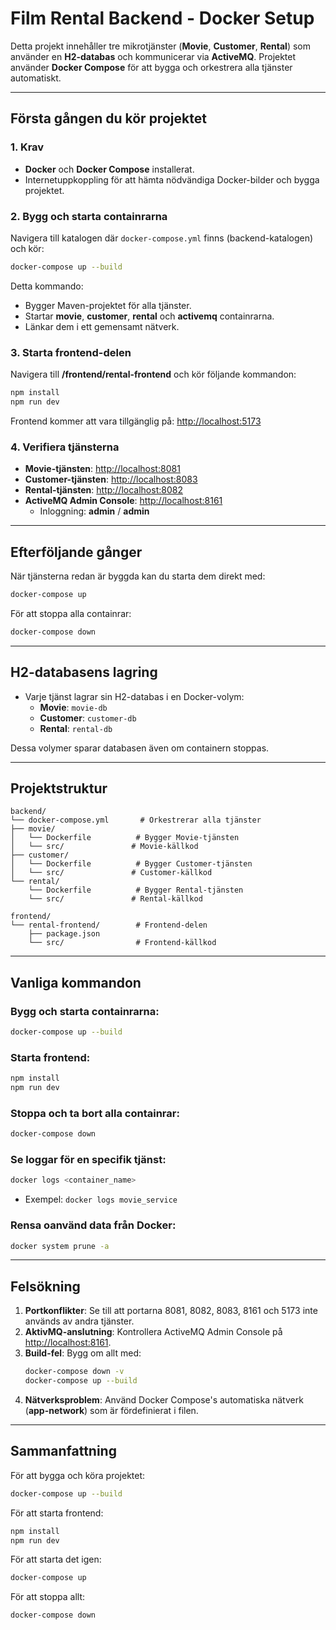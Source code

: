 # Film Rental Backend - Docker Setup

Detta projekt innehåller tre mikrotjänster (**Movie**, **Customer**, **Rental**) som använder en **H2-databas** och kommunicerar via **ActiveMQ**. Projektet använder **Docker Compose** för att bygga och orkestrera alla tjänster automatiskt.

---

## Första gången du kör projektet

### 1. Krav
- **Docker** och **Docker Compose** installerat.
- Internetuppkoppling för att hämta nödvändiga Docker-bilder och bygga projektet.

### 2. Bygg och starta containrarna
Navigera till katalogen där `docker-compose.yml` finns (backend-katalogen) och kör:

```bash
docker-compose up --build
```

Detta kommando:
- Bygger Maven-projektet för alla tjänster.
- Startar **movie**, **customer**, **rental** och **activemq** containrarna.
- Länkar dem i ett gemensamt nätverk.

### 3. Starta frontend-delen
Navigera till **/frontend/rental-frontend** och kör följande kommandon:

```bash
npm install
npm run dev
```

Frontend kommer att vara tillgänglig på:
[http://localhost:5173](http://localhost:5173)

### 4. Verifiera tjänsterna
- **Movie-tjänsten**: [http://localhost:8081](http://localhost:8081/movies)
- **Customer-tjänsten**: [http://localhost:8083](http://localhost:8083/customers)
- **Rental-tjänsten**: [http://localhost:8082](http://localhost:8082/rentals)
- **ActiveMQ Admin Console**: [http://localhost:8161](http://localhost:8161)
  - Inloggning: **admin** / **admin**

---

## Efterföljande gånger

När tjänsterna redan är byggda kan du starta dem direkt med:

```bash
docker-compose up
```

För att stoppa alla containrar:

```bash
docker-compose down
```

---

## H2-databasens lagring

- Varje tjänst lagrar sin H2-databas i en Docker-volym:
  - **Movie**: `movie-db`
  - **Customer**: `customer-db`
  - **Rental**: `rental-db`

Dessa volymer sparar databasen även om containern stoppas.

---

## Projektstruktur

```
backend/
└── docker-compose.yml       # Orkestrerar alla tjänster
├── movie/
│   └── Dockerfile          # Bygger Movie-tjänsten
│   └── src/               # Movie-källkod
├── customer/
│   └── Dockerfile          # Bygger Customer-tjänsten
│   └── src/               # Customer-källkod
└── rental/
    └── Dockerfile          # Bygger Rental-tjänsten
    └── src/               # Rental-källkod

frontend/
└── rental-frontend/        # Frontend-delen
    ├── package.json
    └── src/                # Frontend-källkod
```

---

## Vanliga kommandon

### Bygg och starta containrarna:
```bash
docker-compose up --build
```

### Starta frontend:
```bash
npm install
npm run dev
```

### Stoppa och ta bort alla containrar:
```bash
docker-compose down
```

### Se loggar för en specifik tjänst:
```bash
docker logs <container_name>
```
- Exempel: `docker logs movie_service`

### Rensa oanvänd data från Docker:
```bash
docker system prune -a
```

---

## Felsökning
1. **Portkonflikter**: Se till att portarna 8081, 8082, 8083, 8161 och 5173 inte används av andra tjänster.
2. **AktivMQ-anslutning**: Kontrollera ActiveMQ Admin Console på [http://localhost:8161](http://localhost:8161).
3. **Build-fel**: Bygg om allt med:
   ```bash
   docker-compose down -v
   docker-compose up --build
   ```
4. **Nätverksproblem**: Använd Docker Compose's automatiska nätverk (**app-network**) som är fördefinierat i filen.

---

## Sammanfattning

För att bygga och köra projektet:
```bash
docker-compose up --build
```

För att starta frontend:
```bash
npm install
npm run dev
```

För att starta det igen:
```bash
docker-compose up
```

För att stoppa allt:
```bash
docker-compose down
```
